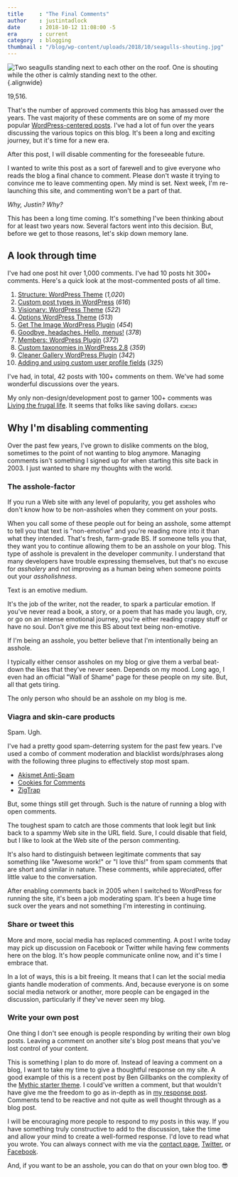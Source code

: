 ```yaml
---
title     : "The Final Comments"
author    : justintadlock
date      : 2018-10-12 11:08:00 -5
era       : current
category  : blogging
thumbnail : "/blog/wp-content/uploads/2018/10/seagulls-shouting.jpg"
---
```


![Two seagulls standing next to each other on the roof. One is shouting while the other is calmly standing next to the other.](/blog/wp-content/uploads/2018/10/seagulls-shouting.jpg){.alignwide}

19,516.

That's the number of approved comments this blog has amassed over the years.  The vast majority of these comments are on some of my more popular [WordPress-centered posts](/topics/wordpress).  I've had a lot of fun over the years discussing the various topics on this blog.  It's been a long and exciting journey, but it's time for a new era.

After this post, I will disable commenting for the foreseeable future.

I wanted to write this post as a sort of farewell and to give everyone who reads the blog a final chance to comment.  Please don't waste it trying to convince me to leave commenting open.  My mind is set.  Next week, I'm re-launching this site, and commenting won't be a part of that.

_Why, Justin? Why?_

This has been a long time coming.  It's something I've been thinking about for at least two years now.  Several factors went into this decision.  But, before we get to those reasons, let's skip down memory lane.

## A look through time

I've had one post hit over 1,000 comments.  I've had 10 posts hit 300+ comments.  Here's a quick look at the most-commented posts of all time.

1. [Structure: WordPress Theme](/archives/2007/12/09/structure-wordpress-theme) (_1,020_)
2. [Custom post types in WordPress](/archives/2010/04/29/custom-post-types-in-wordpress) (_616_)
3. [Visionary: WordPress Theme](/archives/2007/11/04/visionary-wordpress-theme) (_522_)
4. [Options WordPress Theme](/archives/2008/02/24/options-wordpress-theme) (_513_)
5. [Get The Image WordPress Plugin](/archives/2008/05/27/get-the-image-wordpress-plugin) (_454_)
6. [Goodbye, headaches. Hello, menus!](/archives/2010/06/01/goodbye-headaches-hello-menus) (_378_)
7. [Members: WordPress Plugin](/archives/2009/09/17/members-wordpress-plugin) (_372_)
8. [Custom taxonomies in WordPress 2.8](/archives/2009/05/06/custom-taxonomies-in-wordpress-28) (_359_)
9. [Cleaner Gallery WordPress Plugin](/archives/2008/04/13/cleaner-wordpress-gallery-plugin) (_342_)
10. [Adding and using custom user profile fields](/archives/2009/09/10/adding-and-using-custom-user-profile-fields) (_325_)

I've had, in total, 42 posts with 100+ comments on them.  We've had some wonderful discussions over the years.

My only non-design/development post to garner 100+ comments was [Living the frugal life](/archives/2011/08/03/living-the-frugal-life).  It seems that folks like saving dollars. 💵💵💵

## Why I'm disabling commenting

Over the past few years, I've grown to dislike comments on the blog, sometimes to the point of not wanting to blog anymore.  Managing comments isn't something I signed up for when starting this site back in 2003.  I just wanted to share my thoughts with the world.

### The asshole-factor

If you run a Web site with any level of popularity, you get assholes who don't know how to be non-assholes when they comment on your posts.

When you call some of these people out for being an asshole, some attempt to tell you that text is "non-emotive" and you're reading more into it than what they intended.  That's fresh, farm-grade BS.  If someone tells you that, they want you to continue allowing them to be an asshole on your blog.  This type of asshole is prevalent in the developer community.  I understand that many developers have trouble expressing themselves, but that's no excuse for _assholery_ and not improving as a human being when someone points out your _assholishness_.

Text is an emotive medium.

It's the job of the writer, not the reader, to spark a particular emotion.  If you've never read a book, a story, or a poem that has made you laugh, cry, or go on an intense emotional journey, you're either reading crappy stuff or have no soul.  Don't give me this BS about text being non-emotive.

If I'm being an asshole, you better believe that I'm intentionally being an asshole.

I typically either censor assholes on my blog or give them a verbal beat-down the likes that they've never seen.  Depends on my mood.  Long ago, I even had an official "Wall of Shame" page for these people on my site.  But, all that gets tiring.

The only person who should be an asshole on my blog is me.

### Viagra and skin-care products

Spam.  Ugh.

I've had a pretty good spam-deterring system for the past few years.  I've used a combo of comment moderation and blacklist words/phrases along with the following three plugins to effectively stop most spam.

- [Akismet Anti-Spam](https://wordpress.org/plugins/akismet/)
- [Cookies for Comments](https://wordpress.org/plugins/cookies-for-comments/)
- [ZigTrap](https://wordpress.org/plugins/zigtrap/)

But, some things still get through.  Such is the nature of running a blog with open comments.

The toughest spam to catch are those comments that look legit but link back to a spammy Web site in the URL field.  Sure, I could disable that field, but I like to look at the Web site of the person commenting.

It's also hard to distinguish between legitimate comments that say something like "Awesome work!" or "I love this!" from spam comments that are short and similar in nature.  These comments, while appreciated, offer little value to the conversation.

After enabling comments back in 2005 when I switched to WordPress for running the site, it's been a job moderating spam.  It's been a huge time suck over the years and not something I'm interesting in continuing.

### Share or tweet this

More and more, social media has replaced commenting.  A post I write today may pick up discussion on Facebook or Twitter while having few comments here on the blog.  It's how people communicate online now, and it's time I embrace that.

In a lot of ways, this is a bit freeing.  It means that I can let the social media giants handle moderation of comments.  And, because everyone is on some social media network or another, more people can be engaged in the discussion, particularly if they've never seen my blog.

### Write your own post

One thing I don't see enough is people responding by writing their own blog posts.  Leaving a comment on another site's blog post means that you've lost control of your content.

This is something I plan to do more of.  Instead of leaving a comment on a blog, I want to take my time to give a thoughtful response on my site.  A good example of this is a recent post by Ben Gillbanks on the complexity of the [Mythic starter theme](https://www.binarymoon.co.uk/2018/08/mythic-wordpress-starter-theme-and-thinking-about-all-developers/ "Mythic WordPress Starter Theme, and Thinking About All Developers").  I could've written a comment, but that wouldn't have give me the freedom to go as in-depth as in [my response post](https://themehybrid.com/weblog/the-case-for-mythic-a-modern-theme-development-toolkit "The case for Mythic: A modern theme development toolkit").  Comments tend to be reactive and not quite as well thought through as a blog post.

I will be encouraging more people to respond to my posts in this way.  If you have something truly constructive to add to the discussion, take the time and allow your mind to create a well-formed response.  I'd love to read what you wrote.  You can always connect with me via the [contact page](/contact), [Twitter](https://twitter.com/justintadlock), or [Facebook](https://www.facebook.com/justintadlock).

And, if you want to be an asshole, you can do that on your own blog too. 😎
